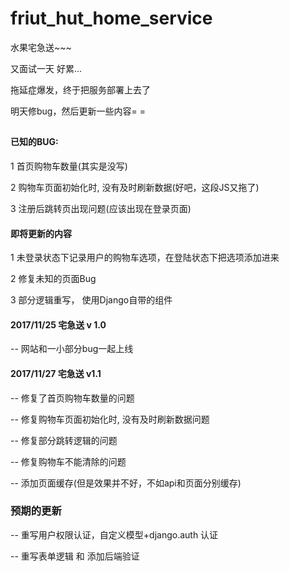 # friut_hut_home_service
水果宅急送~~~

又面试一天 好累...

拖延症爆发，终于把服务部署上去了 

明天修bug，然后更新一些内容= =

##

#### 已知的BUG:
1 首页购物车数量(其实是没写)

2 购物车页面初始化时, 没有及时刷新数据(好吧，这段JS又拖了)

3 注册后跳转页出现问题(应该出现在登录页面)

#### 即将更新的内容

1 未登录状态下记录用户的购物车选项，在登陆状态下把选项添加进来

2 修复未知的页面Bug

3 部分逻辑重写， 使用Django自带的组件




#### 2017/11/25 宅急送 v 1.0

-- 网站和一小部分bug一起上线

#### 2017/11/27 宅急送 v1.1

-- 修复了首页购物车数量的问题

-- 修复购物车页面初始化时, 没有及时刷新数据问题

-- 修复部分跳转逻辑的问题

-- 修复购物车不能清除的问题

-- 添加页面缓存(但是效果并不好，不如api和页面分别缓存)


### 预期的更新
-- 重写用户权限认证，自定义模型+django.auth 认证

-- 重写表单逻辑 和 添加后端验证